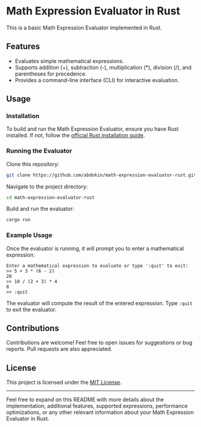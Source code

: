 # Math Expression Evaluator in Rust

This is a basic Math Expression Evaluator implemented in Rust.

## Features

- Evaluates simple mathematical expressions.
- Supports addition (+), subtraction (-), multiplication (*), division (/), and parentheses for precedence.
- Provides a command-line interface (CLI) for interactive evaluation.

## Usage

### Installation

To build and run the Math Expression Evaluator, ensure you have Rust installed. If not, follow the [official Rust installation guide](https://www.rust-lang.org/tools/install).

### Running the Evaluator

Clone this repository:

```bash
git clone https://github.com/abdokin/math-expression-evaluator-rust.git
```

Navigate to the project directory:

```bash
cd math-expression-evaluator-rust
```

Build and run the evaluator:

```bash
cargo run
```

### Example Usage

Once the evaluator is running, it will prompt you to enter a mathematical expression:

```
Enter a mathematical expression to evaluate or type ':quit' to exit:
>> 5 + 3 * (6 - 2)
20
>> 10 / (2 + 3) * 4
8
>> :quit
```

The evaluator will compute the result of the entered expression. Type `:quit` to exit the evaluator.

## Contributions

Contributions are welcome! Feel free to open issues for suggestions or bug reports. Pull requests are also appreciated.

## License

This project is licensed under the [MIT License](LICENSE).

---

Feel free to expand on this README with more details about the implementation, additional features, supported expressions, performance optimizations, or any other relevant information about your Math Expression Evaluator in Rust.